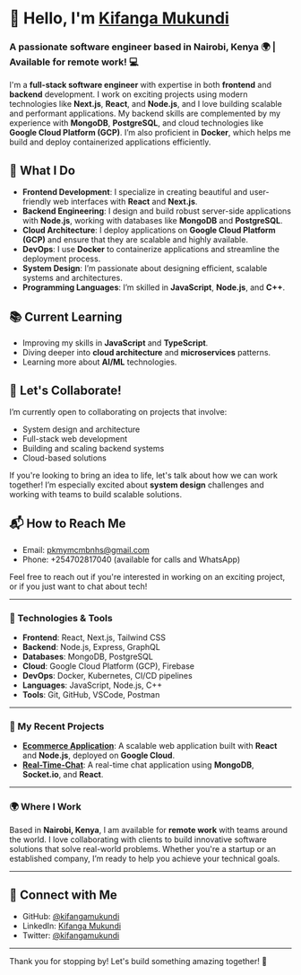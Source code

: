 # 👋 Hello, I'm [Kifanga Mukundi](https://github.com/kifangamukundi)

### A passionate software engineer based in Nairobi, Kenya 🌍 | Available for remote work! 💻

I'm a **full-stack software engineer** with expertise in both **frontend** and **backend** development. I work on exciting projects using modern technologies like **Next.js**, **React**, and **Node.js**, and I love building scalable and performant applications. My backend skills are complemented by my experience with **MongoDB**, **PostgreSQL**, and cloud technologies like **Google Cloud Platform (GCP)**. I’m also proficient in **Docker**, which helps me build and deploy containerized applications efficiently.

## 🚀 What I Do

- **Frontend Development**: I specialize in creating beautiful and user-friendly web interfaces with **React** and **Next.js**.
- **Backend Engineering**: I design and build robust server-side applications with **Node.js**, working with databases like **MongoDB** and **PostgreSQL**.
- **Cloud Architecture**: I deploy applications on **Google Cloud Platform (GCP)** and ensure that they are scalable and highly available.
- **DevOps**: I use **Docker** to containerize applications and streamline the deployment process.
- **System Design**: I’m passionate about designing efficient, scalable systems and architectures.
- **Programming Languages**: I’m skilled in **JavaScript**, **Node.js**, and **C++**.

## 📚 Current Learning

- Improving my skills in **JavaScript** and **TypeScript**.
- Diving deeper into **cloud architecture** and **microservices** patterns.
- Learning more about **AI/ML** technologies.

## 🌱 Let's Collaborate!

I’m currently open to collaborating on projects that involve:

- System design and architecture
- Full-stack web development
- Building and scaling backend systems
- Cloud-based solutions

If you're looking to bring an idea to life, let's talk about how we can work together! I’m especially excited about **system design** challenges and working with teams to build scalable solutions.

## 📬 How to Reach Me

- Email: [pkmymcmbnhs@gmail.com](mailto:pkmymcmbnhs@gmail.com)
- Phone: +254702817040 (available for calls and WhatsApp)

Feel free to reach out if you're interested in working on an exciting project, or if you just want to chat about tech!

---

### 🔧 Technologies & Tools

- **Frontend**: React, Next.js, Tailwind CSS
- **Backend**: Node.js, Express, GraphQL
- **Databases**: MongoDB, PostgreSQL
- **Cloud**: Google Cloud Platform (GCP), Firebase
- **DevOps**: Docker, Kubernetes, CI/CD pipelines
- **Languages**: JavaScript, Node.js, C++
- **Tools**: Git, GitHub, VSCode, Postman

---

### 💼 My Recent Projects

- **[Ecommerce Application](#)**: A scalable web application built with **React** and **Node.js**, deployed on **Google Cloud**.
- **[Real-Time-Chat](#)**: A real-time chat application using **MongoDB**, **Socket.io**, and **React**.

---

### 🌍 Where I Work

Based in **Nairobi, Kenya**, I am available for **remote work** with teams around the world. I love collaborating with clients to build innovative software solutions that solve real-world problems. Whether you're a startup or an established company, I’m ready to help you achieve your technical goals.

---

## 🔗 Connect with Me

- GitHub: [@kifangamukundi](https://github.com/kifangamukundi)
- LinkedIn: [Kifanga Mukundi](https://www.linkedin.com/in/kifangamukundi/)
- Twitter: [@kifangamukundi](https://twitter.com/kifangamukundi)

---

Thank you for stopping by! Let's build something amazing together! 🚀
